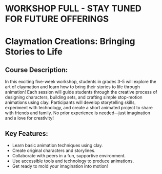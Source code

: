 # WORKSHOP FULL - STAY TUNED FOR FUTURE OFFERINGS

# Claymation Creations: Bringing Stories to Life

## Course Description: 

In this exciting five-week workshop, students in grades 3-5 will explore the art of claymation and learn how to bring their stories to life through animation! Each session will guide students through the creative process of designing characters, building sets, and crafting simple stop-motion animations using clay. Participants will develop storytelling skills, experiment with technology, and create a short animated project to share with friends and family. No prior experience is needed—just imagination and a love for creativity!

## Key Features:

* Learn basic animation techniques using clay.
* Create original characters and storylines.
* Collaborate with peers in a fun, supportive environment.
* Use accessible tools and technology to produce animations.
* Get ready to mold your imagination into motion!
